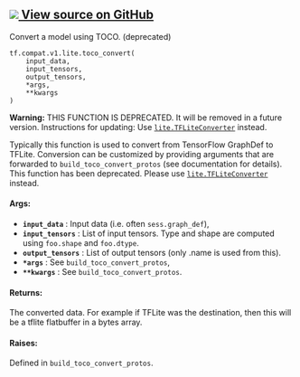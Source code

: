 [ ![](https://tensorflow.google.cn/images/GitHub-Mark-32px.png) View source on
GitHub
](https://github.com/tensorflow/tensorflow/blob/r2.0/tensorflow/lite/python/convert.py#L453-L480)  
---  
  
Convert a model using TOCO. (deprecated)

    
    
    tf.compat.v1.lite.toco_convert(
        input_data,
        input_tensors,
        output_tensors,
        *args,
        **kwargs
    )
    

**Warning:** THIS FUNCTION IS DEPRECATED. It will be removed in a future
version. Instructions for updating: Use
[`lite.TFLiteConverter`](/api_docs/python/tf/lite/TFLiteConverter) instead.

Typically this function is used to convert from TensorFlow GraphDef to TFLite.
Conversion can be customized by providing arguments that are forwarded to
`build_toco_convert_protos` (see documentation for details). This function has
been deprecated. Please use
[`lite.TFLiteConverter`](/api_docs/python/tf/lite/TFLiteConverter) instead.

#### Args:

  * **`input_data`** : Input data (i.e. often `sess.graph_def`),
  * **`input_tensors`** : List of input tensors. Type and shape are computed using `foo.shape` and `foo.dtype`.
  * **`output_tensors`** : List of output tensors (only .name is used from this).
  * **`*args`** : See `build_toco_convert_protos`,
  * **`**kwargs`** : See `build_toco_convert_protos`.

#### Returns:

The converted data. For example if TFLite was the destination, then this will
be a tflite flatbuffer in a bytes array.

#### Raises:

Defined in `build_toco_convert_protos`.

